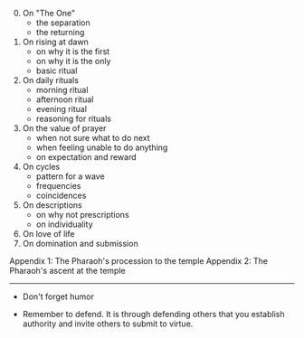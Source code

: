 
0. On "The One"
    - the separation
    - the returning
1. On rising at dawn
    - on why it is the first
    - on why it is the only
    - basic ritual
2. On daily rituals
    - morning ritual
    - afternoon ritual
    - evening ritual
    - reasoning for rituals
3. On the value of prayer
    - when not sure what to do next
    - when feeling unable to do anything
    - on expectation and reward
4. On  cycles
    - pattern for a wave
    - frequencies
    - coincidences
5. On descriptions
    - on why not prescriptions
    - on individuality
6. On love of life
7. On domination and submission

Appendix 1: The Pharaoh's procession to the temple
Appendix 2: The Pharaoh's ascent at the temple

---

- Don't forget humor

- Remember to defend. It is through defending others that you establish authority and invite others to submit to virtue.

